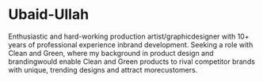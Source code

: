 # Ubaid-Ullah
Enthusiastic and hard-working production artist/graphicdesigner with 10+ years of professional experience inbrand development. Seeking a role with Clean and Green, where my background in product design and brandingwould enable Clean and Green products to rival competitor brands with unique, trending designs and attract morecustomers.
